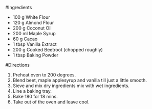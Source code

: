 #Ingredients 

* 100 g White Flour
* 120 g Almond Flour
* 200 g Coconut Oil
* 200 ml Maple Syrup
* 60 g Cacao
* 1 tbsp Vanilla Extract
* 200 g Cooked Beetroot (chopped roughly)
* 1 tbsp Baking Powder

#Directions

1. Preheat oven to 200 degrees.
2. Blend beet, maple applesyrup and vanilla till just a little smooth.
3. Sieve and mix dry ingredients mix with wet ingredients.
4. Line a baking tray.
5. Bake 180 for 18 mins.
6. Take out of the oven and leave cool.



